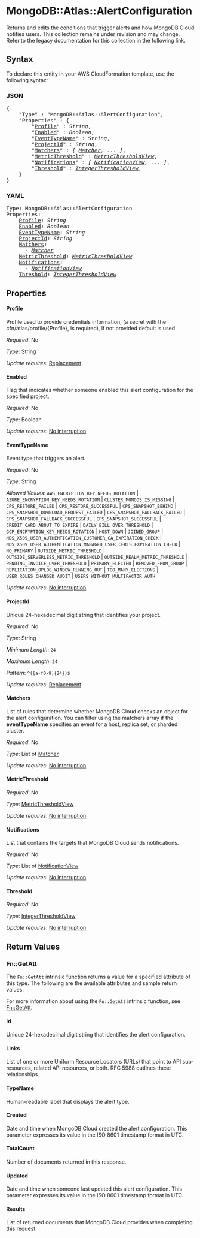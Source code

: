 # MongoDB::Atlas::AlertConfiguration

Returns and edits the conditions that trigger alerts and how MongoDB Cloud notifies users. This collection remains under revision and may change. Refer to the legacy documentation for this collection in the following link.

## Syntax

To declare this entity in your AWS CloudFormation template, use the following syntax:

### JSON

<pre>
{
    "Type" : "MongoDB::Atlas::AlertConfiguration",
    "Properties" : {
        "<a href="#profile" title="Profile">Profile</a>" : <i>String</i>,
        "<a href="#enabled" title="Enabled">Enabled</a>" : <i>Boolean</i>,
        "<a href="#eventtypename" title="EventTypeName">EventTypeName</a>" : <i>String</i>,
        "<a href="#projectid" title="ProjectId">ProjectId</a>" : <i>String</i>,
        "<a href="#matchers" title="Matchers">Matchers</a>" : <i>[ <a href="matcher.md">Matcher</a>, ... ]</i>,
        "<a href="#metricthreshold" title="MetricThreshold">MetricThreshold</a>" : <i><a href="metricthresholdview.md">MetricThresholdView</a></i>,
        "<a href="#notifications" title="Notifications">Notifications</a>" : <i>[ <a href="notificationview.md">NotificationView</a>, ... ]</i>,
        "<a href="#threshold" title="Threshold">Threshold</a>" : <i><a href="integerthresholdview.md">IntegerThresholdView</a></i>,
    }
}
</pre>

### YAML

<pre>
Type: MongoDB::Atlas::AlertConfiguration
Properties:
    <a href="#profile" title="Profile">Profile</a>: <i>String</i>
    <a href="#enabled" title="Enabled">Enabled</a>: <i>Boolean</i>
    <a href="#eventtypename" title="EventTypeName">EventTypeName</a>: <i>String</i>
    <a href="#projectid" title="ProjectId">ProjectId</a>: <i>String</i>
    <a href="#matchers" title="Matchers">Matchers</a>: <i>
      - <a href="matcher.md">Matcher</a></i>
    <a href="#metricthreshold" title="MetricThreshold">MetricThreshold</a>: <i><a href="metricthresholdview.md">MetricThresholdView</a></i>
    <a href="#notifications" title="Notifications">Notifications</a>: <i>
      - <a href="notificationview.md">NotificationView</a></i>
    <a href="#threshold" title="Threshold">Threshold</a>: <i><a href="integerthresholdview.md">IntegerThresholdView</a></i>
</pre>

## Properties

#### Profile

Profile used to provide credentials information, (a secret with the cfn/atlas/profile/{Profile}, is required), if not provided default is used

_Required_: No

_Type_: String

_Update requires_: [Replacement](https://docs.aws.amazon.com/AWSCloudFormation/latest/UserGuide/using-cfn-updating-stacks-update-behaviors.html#update-replacement)

#### Enabled

Flag that indicates whether someone enabled this alert configuration for the specified project.

_Required_: No

_Type_: Boolean

_Update requires_: [No interruption](https://docs.aws.amazon.com/AWSCloudFormation/latest/UserGuide/using-cfn-updating-stacks-update-behaviors.html#update-no-interrupt)

#### EventTypeName

Event type that triggers an alert.

_Required_: No

_Type_: String

_Allowed Values_: <code>AWS_ENCRYPTION_KEY_NEEDS_ROTATION</code> | <code>AZURE_ENCRYPTION_KEY_NEEDS_ROTATION</code> | <code>CLUSTER_MONGOS_IS_MISSING</code> | <code>CPS_RESTORE_FAILED</code> | <code>CPS_RESTORE_SUCCESSFUL</code> | <code>CPS_SNAPSHOT_BEHIND</code> | <code>CPS_SNAPSHOT_DOWNLOAD_REQUEST_FAILED</code> | <code>CPS_SNAPSHOT_FALLBACK_FAILED</code> | <code>CPS_SNAPSHOT_FALLBACK_SUCCESSFUL</code> | <code>CPS_SNAPSHOT_SUCCESSFUL</code> | <code>CREDIT_CARD_ABOUT_TO_EXPIRE</code> | <code>DAILY_BILL_OVER_THRESHOLD</code> | <code>GCP_ENCRYPTION_KEY_NEEDS_ROTATION</code> | <code>HOST_DOWN</code> | <code>JOINED_GROUP</code> | <code>NDS_X509_USER_AUTHENTICATION_CUSTOMER_CA_EXPIRATION_CHECK</code> | <code>NDS_X509_USER_AUTHENTICATION_MANAGED_USER_CERTS_EXPIRATION_CHECK</code> | <code>NO_PRIMARY</code> | <code>OUTSIDE_METRIC_THRESHOLD</code> | <code>OUTSIDE_SERVERLESS_METRIC_THRESHOLD</code> | <code>OUTSIDE_REALM_METRIC_THRESHOLD</code> | <code>PENDING_INVOICE_OVER_THRESHOLD</code> | <code>PRIMARY_ELECTED</code> | <code>REMOVED_FROM_GROUP</code> | <code>REPLICATION_OPLOG_WINDOW_RUNNING_OUT</code> | <code>TOO_MANY_ELECTIONS</code> | <code>USER_ROLES_CHANGED_AUDIT</code> | <code>USERS_WITHOUT_MULTIFACTOR_AUTH</code>

_Update requires_: [No interruption](https://docs.aws.amazon.com/AWSCloudFormation/latest/UserGuide/using-cfn-updating-stacks-update-behaviors.html#update-no-interrupt)

#### ProjectId

Unique 24-hexadecimal digit string that identifies your project.

_Required_: No

_Type_: String

_Minimum Length_: <code>24</code>

_Maximum Length_: <code>24</code>

_Pattern_: <code>^([a-f0-9]{24})$</code>

_Update requires_: [Replacement](https://docs.aws.amazon.com/AWSCloudFormation/latest/UserGuide/using-cfn-updating-stacks-update-behaviors.html#update-replacement)

#### Matchers

List of rules that determine whether MongoDB Cloud checks an object for the alert configuration. You can filter using the matchers array if the **eventTypeName** specifies an event for a host, replica set, or sharded cluster.

_Required_: No

_Type_: List of <a href="matcher.md">Matcher</a>

_Update requires_: [No interruption](https://docs.aws.amazon.com/AWSCloudFormation/latest/UserGuide/using-cfn-updating-stacks-update-behaviors.html#update-no-interrupt)

#### MetricThreshold

_Required_: No

_Type_: <a href="metricthresholdview.md">MetricThresholdView</a>

_Update requires_: [No interruption](https://docs.aws.amazon.com/AWSCloudFormation/latest/UserGuide/using-cfn-updating-stacks-update-behaviors.html#update-no-interrupt)

#### Notifications

List that contains the targets that MongoDB Cloud sends notifications.

_Required_: No

_Type_: List of <a href="notificationview.md">NotificationView</a>

_Update requires_: [No interruption](https://docs.aws.amazon.com/AWSCloudFormation/latest/UserGuide/using-cfn-updating-stacks-update-behaviors.html#update-no-interrupt)

#### Threshold

_Required_: No

_Type_: <a href="integerthresholdview.md">IntegerThresholdView</a>

_Update requires_: [No interruption](https://docs.aws.amazon.com/AWSCloudFormation/latest/UserGuide/using-cfn-updating-stacks-update-behaviors.html#update-no-interrupt)

## Return Values

### Fn::GetAtt

The `Fn::GetAtt` intrinsic function returns a value for a specified attribute of this type. The following are the available attributes and sample return values.

For more information about using the `Fn::GetAtt` intrinsic function, see [Fn::GetAtt](https://docs.aws.amazon.com/AWSCloudFormation/latest/UserGuide/intrinsic-function-reference-getatt.html).

#### Id

Unique 24-hexadecimal digit string that identifies the alert configuration.

#### Links

List of one or more Uniform Resource Locators (URLs) that point to API sub-resources, related API resources, or both. RFC 5988 outlines these relationships.

#### TypeName

Human-readable label that displays the alert type.

#### Created

Date and time when MongoDB Cloud created the alert configuration. This parameter expresses its value in the ISO 8601 timestamp format in UTC.

#### TotalCount

Number of documents returned in this response.

#### Updated

Date and time when someone last updated this alert configuration. This parameter expresses its value in the ISO 8601 timestamp format in UTC.

#### Results

List of returned documents that MongoDB Cloud provides when completing this request.

